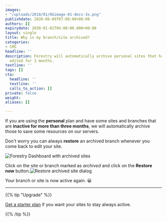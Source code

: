 ```yaml
---
images:
- "/uploads/2018/01/OGimage-01-docs-3x.png"
publishdate: 2020-06-09T07:00:00+00:00
authors: []
expirydate: 2030-01-01T04:00:00.000+00:00
layout: single
title: Why is my branch/site archived?
categories:
- CMS
headline: ''
description: Forestry will automatically archive personal sites that have not been
  edited for 3 months.
textline: ''
tags: []
cta:
  headline: ''
  textline: ''
  calls_to_action: []
private: false
weight: 
aliases: []

---
```

If you are using the **personal** plan and have some sites and branches that are **inactive for more than three months**, we will automatically archive those to save some resources on our servers.

Don't worry you can always **restore** an archived branch whenever you come back to edit your site.

![Forestry Dashboard with archived sites](/uploads/2020/06/archived-sites.png)

Click on the site or branch marked as _archived_ and click on the **Restore now** button.![Restore archived site dialog](/uploads/2020/06/restore-modal.png)

Your branch or site is now active again. 😀

***

{{% tip "Upgrade" %}}

[Get a starter plan](https://app.forestry.io/dashboard/#organizations/new) if you want your sites to stay always active.

{{% /tip %}}